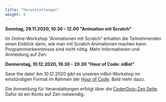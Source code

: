 ```yaml
---
title: "Veranstaltungen"
weight: 4
---
```


**Sonntag, 29.11.2020, 10.30 - 12.00 "Animation mit Scratch"**

Im Online-Workshop “Animationen mit Scratch” erhalten die Teilnehmenden einen Einblick darin, wie man mit Scratch Animationen machen kann. Programmierkenntnisse sind nicht nötig. Mehr Informationen und Anmeldung auf Zen.

**Donnerstag, 10.12.2020, 19.30 - 20.30 "Hour of Code: mBot"**

Save the date! Am 10.12.2020 gibt es unseren mBot-Workshop im einstündigen Format im Rahmen der [Hour of Code](https://hourofcode.com/us). Bald mehr dazu.

Die Anmeldung für Veranstaltungen erfolgt über die [CoderDojo-Zen Seite](https://zen.coderdojo.com/dojos/de/berlin/schoeneweide-berlin). Dafür ist ein Konto auf Zen notwendig.

